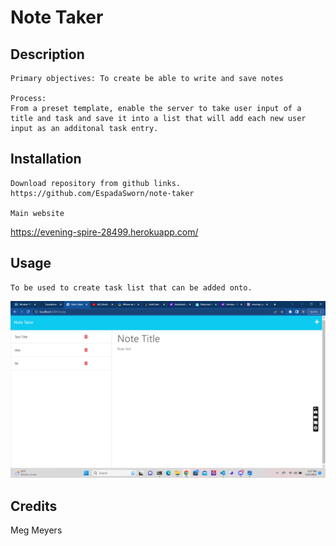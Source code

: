 # Note Taker 

## Description
    Primary objectives: To create be able to write and save notes

    Process:   
    From a preset template, enable the server to take user input of a title and task and save it into a list that will add each new user input as an additonal task entry.


## Installation

    Download repository from github links.
    https://github.com/EspadaSworn/note-taker 
    
    Main website
   https://evening-spire-28499.herokuapp.com/ 
    
## Usage

    To be used to create task list that can be added onto.

<img src="/assets/images/note-taker.png">


## Credits

Meg Meyers